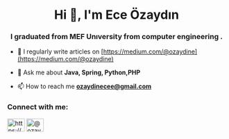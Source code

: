 <h1 align="center">Hi 👋, I'm Ece Özaydın</h1>
<h3 align="center">I graduated from MEF Unıversity from  computer engineering .</h3>

- 📝 I regularly write articles on [https://medium.com/@ozaydine](https://medium.com/@ozaydine)

- 💬 Ask me about **Java, Spring, Python,PHP**

- 📫 How to reach me **ozaydinecee@gmail.com**

<h3 align="left">Connect with me:</h3>
<p align="left">
<a href="https://linkedin.com/in/https://www.linkedin.com/in/eceozaydin/" target="blank"><img align="center" src="https://raw.githubusercontent.com/rahuldkjain/github-profile-readme-generator/master/src/images/icons/Social/linked-in-alt.svg" alt="https://www.linkedin.com/in/eceozaydin/" height="30" width="40" /></a>
<a href="https://medium.com/@ozaydine" target="blank"><img align="center" src="https://raw.githubusercontent.com/rahuldkjain/github-profile-readme-generator/master/src/images/icons/Social/medium.svg" alt="@ozaydine" height="30" width="40" /></a>
</p>

